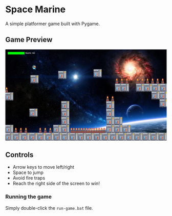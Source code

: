 # Space Marine

A simple platformer game built with Pygame.

## Game Preview

![Game Demo](src/assets/Demo/demo.png)

## Controls

- Arrow keys to move left/right
- Space to jump
- Avoid fire traps
- Reach the right side of the screen to win!

### Running the game

Simply double-click the `run-game.bat` file.
